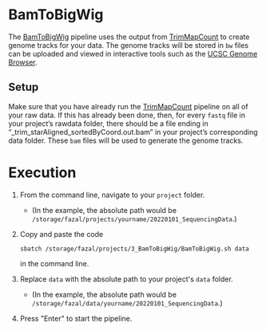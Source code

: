 # BamToBigWig
The [BamToBigWig](https://fazallabbcm.github.io/FazalLabPipelines/BamToBigWig) pipeline uses the 
output from [TrimMapCount](https://fazallabbcm.github.io/FazalLabPipelines/TrimMapCount) to create 
genome tracks for your data. The genome tracks will be stored in `bw` files can be uploaded and 
viewed in interactive tools such as the [UCSC Genome Browser](https://genome.ucsc.edu/).



## Setup


Make sure that you have already run the 
[TrimMapCount](https://fazallabbcm.github.io/FazalLabPipelines/TrimMapCount) pipeline on all of your 
raw data. If this has already been done, then, for every `fastq` file in your project’s rawdata 
folder, there should be a file ending in “_trim_starAligned_sortedByCoord.out.bam” in your project’s 
corresponding data folder. These `bam` files will be used to generate the genome tracks.



# Execution


1. From the command line, navigate to your `project` folder.
   - (In the example, the absolute path would be `/storage/fazal/projects/yourname/20220101_SequencingData`.)

2. Copy and paste the code
   ```
   sbatch /storage/fazal/projects/3_BamToBigWig/BamToBigWig.sh data
   ```
   in the command line.

3. Replace `data` with the absolute path to your project's `data` folder.
   - (In the example, the absolute path would be `/storage/fazal/data/yourname/20220101_SequencingData`.)

4. Press "Enter" to start the pipeline.
